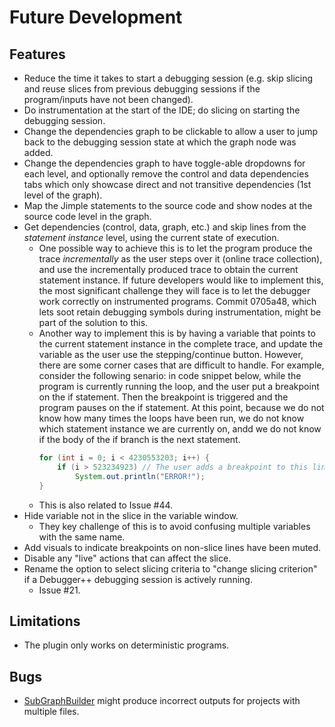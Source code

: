 # Future Development

## Features
- Reduce the time it takes to start a debugging session (e.g. skip slicing and reuse slices from previous debugging 
  sessions if the program/inputs have not been changed).
- Do instrumentation at the start of the IDE; do slicing on starting the debugging session.
- Change the dependencies graph to be clickable to allow a user to jump back to the debugging session state at which the
  graph node was added.
- Change the dependencies graph to have toggle-able dropdowns for each level, and optionally remove the control and data
  dependencies tabs which only showcase direct and not transitive dependencies (1st level of the graph).
- Map the Jimple statements to the source code and show nodes at the source code level in the graph.
- Get dependencies (control, data, graph, etc.) and skip lines from the *statement instance* level, using the current 
  state of execution.
  - One possible way to achieve this is to let the program produce the trace *incrementally* as the user steps over it 
    (online trace collection), and use the incrementally produced trace to obtain the current statement instance.
    If future developers would like to implement this, the most significant challenge they will face is to let the 
    debugger work correctly on instrumented programs. Commit 0705a48, which lets soot retain debugging symbols during 
    instrumentation, might be part of the solution to this.  
  - Another way to implement this is by having a variable that points to the current statement instance in the complete 
    trace, and update the variable as the user use the stepping/continue button. However, there are some corner cases 
    that are difficult to handle. For example, consider the following senario: in code snippet below, while the program 
    is currently running the loop, and the user put a breakpoint on the if statement. Then the breakpoint is triggered
    and the program pauses on the if statement. At this point, because we do not know how many times the loops have been
    run, we do not know which statement instance we are currently on, andd we do not know if the body of the if
    branch is the next statement.
    ```java
    for (int i = 0; i < 4230553203; i++) {
        if (i > 523234923) // The user adds a breakpoint to this line while the loop is running
            System.out.println("ERROR!");
    }
    ```
  - This is also related to Issue #44.
- Hide variable not in the slice in the variable window.
  - They key challenge of this is to avoid confusing multiple variables with the same name.
- Add visuals to indicate breakpoints on non-slice lines have been muted.
- Disable any "live" actions that can affect the slice.
- Rename the option to select slicing criteria to "change slicing criterion" if a Debugger++ debugging session is 
  actively running.
  - Issue #21.

## Limitations
- The plugin only works on deterministic programs.

## Bugs
- [SubGraphBuilder](src/main/java/team57/debuggerpp/trace/SubGraphBuilder.java) might produce incorrect outputs for 
  projects with multiple files.
